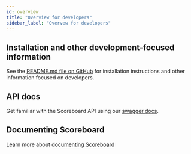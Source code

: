 ```yaml
---
id: overview
title: "Overview for developers"
sidebar_label: "Overvew for developers"
---
```


## Installation and other development-focused information

See the [README.md file on GitHub](https://github.com/developmentseed/scoreboard#readme) for installation  instructions and other information focused on developers.

## API docs

Get familiar with the Scoreboard API using our [swagger docs]({{appURL}}/api/docs).

## Documenting Scoreboard

Learn more about [documenting Scoreboard](./documenting-scoreboard)

